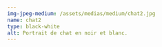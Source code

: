 ```yaml
---
img-jpeg-medium: /assets/medias/medium/chat2.jpg
name: chat2
type: black-white
alt: Portrait de chat en noir et blanc.
---
```

